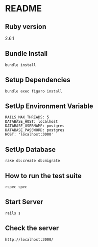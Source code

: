 # README

## Ruby version
  2.6.1

## Bundle Install

    bundle install

## Setup Dependencies

    bundle exec figaro install

## SetUp Environment Variable

    RAILS_MAX_THREADS: 5
	DATABASE_HOST: localhost
	DATABASE_USERNAME: postgres
	DATABASE_PASSWORD: postgres
	HOST: 'localhost:3000'

## SetUp Database

	rake db:create db:migrate	


## How to run the test suite
	
	rspec spec

## Start Server

	rails s

## Check the server
	http://localhost:3000/
